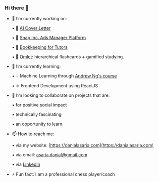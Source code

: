 ### Hi there 👋

<!--
**danialasaria/danialasaria** is a ✨ _special_ ✨ repository because its `README.md` (this file) appears on your GitHub profile.
--->

- 🔭 I’m currently working on:

  •  🤖 [AI Cover Letter](https://aicoverletter.org)
  
  •  👻 [Snap Inc. Ads Manager Platform](https://ads.snapchat.com/)

  •  :money_with_wings: [Bookkeeping for Tutors](https://github.com/danialasaria/LogYourLessonsV2)
  
  •  🍳 [Omlet](https://github.com/a-qxin/Omlet): hierarchical flashcards + gamified studying.
  
- 🌱 I’m currently learning:

  •  💡 Machine Learning through [Andrew Ng's course](https://www.coursera.org/learn/machine-learning?action=enroll)
  
  •  ⚛️ Frontend Development using ReactJS
  

- 👯 I’m looking to collaborate on projects that are:

    • for positive social impact
  
    • technically fascinating
  
    • an opportunity to learn


- 📫 How to reach me: 

  • via my website: [https://danialasaria.com](https://danialasaria.com)

  • via email: [asaria.danial@gmail.com](asaria.danial@gmail.com)
  
  • via [LinkedIn](https://www.linkedin.com/in/danial-asaria/)

- ⚡ Fun fact: I am a professional chess player/coach
